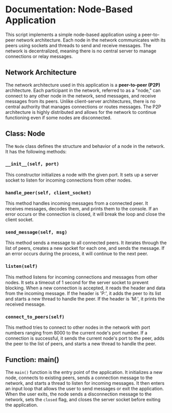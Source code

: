# Documentation: Node-Based Application

This script implements a simple node-based  application using a peer-to-peer network architecture. Each node in the network communicates with its peers using sockets and threads to send and receive messages. The network is decentralized, meaning there is no central server to manage connections or relay messages.

## Network Architecture

The network architecture used in this application is a **peer-to-peer (P2P)** architecture. Each participant in the network, referred to as a "node," can connect to any other node in the network, send messages, and receive messages from its peers. Unlike client-server architectures, there is no central authority that manages connections or routes messages. The P2P architecture is highly distributed and allows for the network to continue functioning even if some nodes are disconnected.

## Class: Node

The `Node` class defines the structure and behavior of a node in the network. It has the following methods:

### `__init__(self, port)`

This constructor initializes a node with the given port. It sets up a server socket to listen for incoming connections from other nodes.

### `handle_peer(self, client_socket)`

This method handles incoming messages from a connected peer. It receives messages, decodes them, and prints them to the console. If an error occurs or the connection is closed, it will break the loop and close the client socket.

### `send_message(self, msg)`

This method sends a message to all connected peers. It iterates through the list of peers, creates a new socket for each one, and sends the message. If an error occurs during the process, it will continue to the next peer.

### `listen(self)`

This method listens for incoming connections and messages from other nodes. It sets a timeout of 1 second for the server socket to prevent blocking. When a new connection is accepted, it reads the header and data from the incoming message. If the header is 'P:', it adds the peer to its list and starts a new thread to handle the peer. If the header is 'M:', it prints the received message.

### `connect_to_peers(self)`

This method tries to connect to other nodes in the network with port numbers ranging from 8000 to the current node's port number. If a connection is successful, it sends the current node's port to the peer, adds the peer to the list of peers, and starts a new thread to handle the peer.

## Function: main()

The `main()` function is the entry point of the application. It initializes a new node, connects to existing peers, sends a connection message to the network, and starts a thread to listen for incoming messages. It then enters an input loop that allows the user to send messages or exit the application. When the user exits, the node sends a disconnection message to the network, sets the `closed` flag, and closes the server socket before exiting the application.
